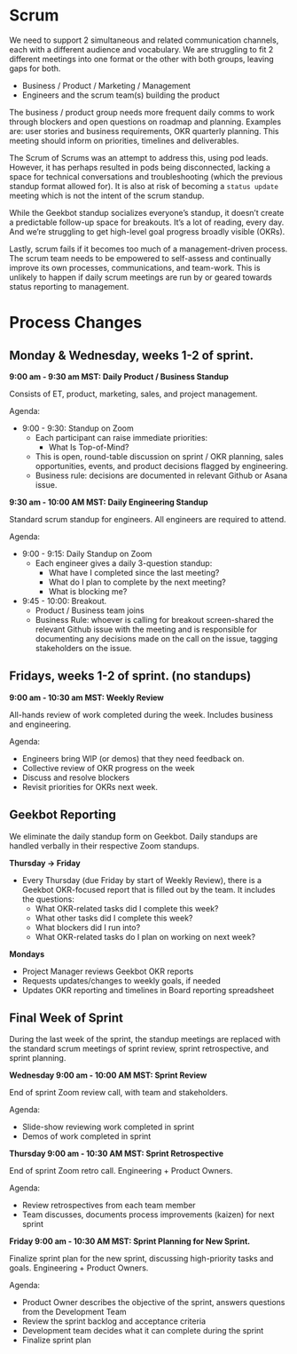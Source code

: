 # Scrum

We need to support 2 simultaneous and related communication channels, each with a different audience and vocabulary. We are struggling to fit 2 different meetings into one format or the other with both groups, leaving gaps for both.

- Business / Product / Marketing / Management
- Engineers and the scrum team(s) building the product

The business / product group needs more frequent daily comms to work through blockers and open questions on roadmap and planning. Examples are: user stories and business requirements, OKR quarterly planning. This meeting should inform on priorities, timelines and deliverables.

The Scrum of Scrums was an attempt to address this, using pod leads. However, it has perhaps resulted in pods being disconnected, lacking a space for technical conversations and troubleshooting (which the previous standup format allowed for). It is also at risk of becoming a `status update` meeting which is not the intent of the scrum standup.

While the Geekbot standup socializes everyone’s standup, it doesn’t create a predictable follow-up space for breakouts. It’s a lot of reading, every day. And we’re struggling to get high-level goal progress broadly visible (OKRs).

Lastly, scrum fails if it becomes too much of a management-driven process. The scrum team needs to be empowered to self-assess and continually improve its own processes, communications, and team-work. This is unlikely to happen if daily scrum meetings are run by or geared towards status reporting to management.

# Process Changes

## Monday & Wednesday, weeks 1-2 of sprint.

**9:00 am - 9:30 am MST: Daily Product / Business Standup**

Consists of ET, product, marketing, sales, and project management.

Agenda:

- 9:00 - 9:30: Standup on Zoom
  - Each participant can raise immediate priorities:
    - What Is Top-of-Mind?
  - This is open, round-table discussion on sprint / OKR planning, sales opportunities, events, and product decisions flagged by engineering.
  - Business rule: decisions are documented in relevant Github or Asana issue.

**9:30 am - 10:00 AM MST: Daily Engineering Standup**

Standard scrum standup for engineers. All engineers are required to attend.

Agenda:

- 9:00 - 9:15: Daily Standup on Zoom
  - Each engineer gives a daily 3-question standup:
    - What have I completed since the last meeting?
    - What do I plan to complete by the next meeting?
    - What is blocking me?
- 9:45 - 10:00: Breakout.
  - Product / Business team joins
  - Business Rule: whoever is calling for breakout screen-shared the relevant Github issue with the meeting and is responsible for documenting any decisions made on the call on the issue, tagging stakeholders on the issue. 

## Fridays, weeks 1-2 of sprint. (no standups)

**9:00 am - 10:30 am MST: Weekly Review**

All-hands review of work completed during the week. Includes business and engineering.

Agenda:

- Engineers bring WIP (or demos) that they need feedback on. 
- Collective review of OKR progress on the week
- Discuss and resolve blockers
- Revisit priorities for OKRs next week.

## Geekbot Reporting

We eliminate the daily standup form on Geekbot. Daily standups are handled verbally in their respective Zoom standups. 

**Thursday -> Friday**
- Every Thursday (due Friday by start of Weekly Review), there is a Geekbot OKR-focused report that is filled out by the team. It includes the questions:
  - What OKR-related tasks did I complete this week?
  - What other tasks did I complete this week?
  - What blockers did I run into?
  - What OKR-related tasks do I plan on working on next week?

**Mondays**
- Project Manager reviews Geekbot OKR reports
- Requests updates/changes to weekly goals, if needed
- Updates OKR reporting and timelines in Board reporting spreadsheet

## Final Week of Sprint

During the last week of the sprint, the standup meetings are replaced with the standard scrum meetings of sprint review, sprint retrospective, and sprint planning.

**Wednesday 9:00 am - 10:00 AM MST: Sprint Review** 

End of sprint Zoom review call, with team and stakeholders. 

Agenda:

- Slide-show reviewing work completed in sprint
- Demos of work completed in sprint

**Thursday 9:00 am - 10:30 AM MST: Sprint Retrospective** 

End of sprint Zoom retro call. Engineering + Product Owners. 

Agenda:

- Review retrospectives from each team member
- Team discusses, documents process improvements (kaizen) for next sprint

**Friday 9:00 am - 10:30 AM MST: Sprint Planning for New Sprint.**

Finalize sprint plan for the new sprint, discussing high-priority tasks and goals. Engineering + Product Owners.

Agenda:

- Product Owner describes the objective of the sprint, answers questions from the Development Team
- Review the sprint backlog and acceptance criteria
- Development team decides what it can complete during the sprint
- Finalize sprint plan
